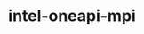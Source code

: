 ---
title: "intel-oneapi-mpi"
layout: cache
categories: [package, develop]
meta: {"versions": ["2021.12.1"], "compilers": ["gcc@=12.3.0", "intel@=2021.10.0", "oneapi@=2023.2.0", "oneapi@=2024.0.0"], "oss": ["amzn2", "ubuntu22.04"], "platforms": ["linux"], "targets": ["x86_64_v3", "x86_64_v4"], "stacks": ["aws-pcluster-x86_64_v4", "e4s-oneapi", "root"], "num_specs": 10, "num_specs_by_stack": {"root": 10, "aws-pcluster-x86_64_v4": 8, "e4s-oneapi": 2}}
spec_details: [{"hash": "b75bxvwigrtx6uj42oofrpm2mebfxfjz", "compiler": "gcc@=12.3.0", "versions": ["2021.12.1"], "os": "amzn2", "platform": "linux", "target": "x86_64_v3", "variants": ["build_system=generic", "+envmods", "+external-libfabric", "+generic-names", "~ilp64"], "stacks": ["root", "aws-pcluster-x86_64_v4"], "size": "-", "tarball": "https://binaries.spack.io/develop/build_cache/linux-amzn2-x86_64_v3/gcc-12.3.0/intel-oneapi-mpi-2021.12.1/linux-amzn2-x86_64_v3-gcc-12.3.0-intel-oneapi-mpi-2021.12.1-b75bxvwigrtx6uj42oofrpm2mebfxfjz.spack"}, {"hash": "wy3jitojjfq5zpumzr6es3xrcq37mbev", "compiler": "intel@=2021.10.0", "versions": ["2021.12.1"], "os": "amzn2", "platform": "linux", "target": "x86_64_v3", "variants": ["build_system=generic", "+envmods", "+external-libfabric", "+generic-names", "~ilp64"], "stacks": ["root", "aws-pcluster-x86_64_v4"], "size": "-", "tarball": "https://binaries.spack.io/develop/build_cache/linux-amzn2-x86_64_v3/intel-2021.10.0/intel-oneapi-mpi-2021.12.1/linux-amzn2-x86_64_v3-intel-2021.10.0-intel-oneapi-mpi-2021.12.1-wy3jitojjfq5zpumzr6es3xrcq37mbev.spack"}, {"hash": "76gx77y4tnhxzwars2ojuwjwldjahdxg", "compiler": "oneapi@=2023.2.0", "versions": ["2021.12.1"], "os": "amzn2", "platform": "linux", "target": "x86_64_v3", "variants": ["build_system=generic", "+envmods", "+external-libfabric", "+generic-names", "~ilp64"], "stacks": ["root", "aws-pcluster-x86_64_v4"], "size": "-", "tarball": "https://binaries.spack.io/develop/build_cache/linux-amzn2-x86_64_v3/oneapi-2023.2.0/intel-oneapi-mpi-2021.12.1/linux-amzn2-x86_64_v3-oneapi-2023.2.0-intel-oneapi-mpi-2021.12.1-76gx77y4tnhxzwars2ojuwjwldjahdxg.spack"}, {"hash": "3tlwwriqawxn7ux7ytbepvv4k3dg3poi", "compiler": "oneapi@=2023.2.0", "versions": ["2021.12.1"], "os": "amzn2", "platform": "linux", "target": "x86_64_v3", "variants": ["build_system=generic", "+envmods", "+external-libfabric", "+generic-names", "~ilp64"], "stacks": ["root", "aws-pcluster-x86_64_v4"], "size": "-", "tarball": "https://binaries.spack.io/develop/build_cache/linux-amzn2-x86_64_v3/oneapi-2023.2.0/intel-oneapi-mpi-2021.12.1/linux-amzn2-x86_64_v3-oneapi-2023.2.0-intel-oneapi-mpi-2021.12.1-3tlwwriqawxn7ux7ytbepvv4k3dg3poi.spack"}, {"hash": "clntdngsdlqepg5kfzxrke55hw25ab6c", "compiler": "gcc@=12.3.0", "versions": ["2021.12.1"], "os": "amzn2", "platform": "linux", "target": "x86_64_v4", "variants": ["build_system=generic", "+envmods", "+external-libfabric", "+generic-names", "~ilp64"], "stacks": ["root", "aws-pcluster-x86_64_v4"], "size": "-", "tarball": "https://binaries.spack.io/develop/build_cache/linux-amzn2-x86_64_v4/gcc-12.3.0/intel-oneapi-mpi-2021.12.1/linux-amzn2-x86_64_v4-gcc-12.3.0-intel-oneapi-mpi-2021.12.1-clntdngsdlqepg5kfzxrke55hw25ab6c.spack"}, {"hash": "eolzg55ctfb2bvzuatgxklq3yx7tdgnl", "compiler": "intel@=2021.10.0", "versions": ["2021.12.1"], "os": "amzn2", "platform": "linux", "target": "x86_64_v4", "variants": ["build_system=generic", "+envmods", "+external-libfabric", "+generic-names", "~ilp64"], "stacks": ["root", "aws-pcluster-x86_64_v4"], "size": "-", "tarball": "https://binaries.spack.io/develop/build_cache/linux-amzn2-x86_64_v4/intel-2021.10.0/intel-oneapi-mpi-2021.12.1/linux-amzn2-x86_64_v4-intel-2021.10.0-intel-oneapi-mpi-2021.12.1-eolzg55ctfb2bvzuatgxklq3yx7tdgnl.spack"}, {"hash": "y6ca5bte4wpvr2qgvmx3bih6p2yrq7ln", "compiler": "oneapi@=2023.2.0", "versions": ["2021.12.1"], "os": "amzn2", "platform": "linux", "target": "x86_64_v4", "variants": ["build_system=generic", "+envmods", "+external-libfabric", "+generic-names", "~ilp64"], "stacks": ["root", "aws-pcluster-x86_64_v4"], "size": "-", "tarball": "https://binaries.spack.io/develop/build_cache/linux-amzn2-x86_64_v4/oneapi-2023.2.0/intel-oneapi-mpi-2021.12.1/linux-amzn2-x86_64_v4-oneapi-2023.2.0-intel-oneapi-mpi-2021.12.1-y6ca5bte4wpvr2qgvmx3bih6p2yrq7ln.spack"}, {"hash": "tpmictcqjmjibudqlw2fpobmgkimt4og", "compiler": "oneapi@=2023.2.0", "versions": ["2021.12.1"], "os": "amzn2", "platform": "linux", "target": "x86_64_v4", "variants": ["build_system=generic", "+envmods", "+external-libfabric", "+generic-names", "~ilp64"], "stacks": ["root", "aws-pcluster-x86_64_v4"], "size": "-", "tarball": "https://binaries.spack.io/develop/build_cache/linux-amzn2-x86_64_v4/oneapi-2023.2.0/intel-oneapi-mpi-2021.12.1/linux-amzn2-x86_64_v4-oneapi-2023.2.0-intel-oneapi-mpi-2021.12.1-tpmictcqjmjibudqlw2fpobmgkimt4og.spack"}, {"hash": "pqpl5hoqw6j6l2ss555f4wsbanct5pfo", "compiler": "oneapi@=2024.0.0", "versions": ["2021.12.1"], "os": "ubuntu22.04", "platform": "linux", "target": "x86_64_v3", "variants": ["build_system=generic", "+envmods", "~external-libfabric", "~generic-names", "~ilp64"], "stacks": ["root", "e4s-oneapi"], "size": "-", "tarball": "https://binaries.spack.io/develop/build_cache/linux-ubuntu22.04-x86_64_v3/oneapi-2024.0.0/intel-oneapi-mpi-2021.12.1/linux-ubuntu22.04-x86_64_v3-oneapi-2024.0.0-intel-oneapi-mpi-2021.12.1-pqpl5hoqw6j6l2ss555f4wsbanct5pfo.spack"}, {"hash": "onqxhfzb6adfosqp4xfvo56wqfrn2ckf", "compiler": "oneapi@=2024.0.0", "versions": ["2021.12.1"], "os": "ubuntu22.04", "platform": "linux", "target": "x86_64_v3", "variants": ["build_system=generic", "+envmods", "~external-libfabric", "~generic-names", "~ilp64"], "stacks": ["root", "e4s-oneapi"], "size": "-", "tarball": "https://binaries.spack.io/develop/build_cache/linux-ubuntu22.04-x86_64_v3/oneapi-2024.0.0/intel-oneapi-mpi-2021.12.1/linux-ubuntu22.04-x86_64_v3-oneapi-2024.0.0-intel-oneapi-mpi-2021.12.1-onqxhfzb6adfosqp4xfvo56wqfrn2ckf.spack"}]
---